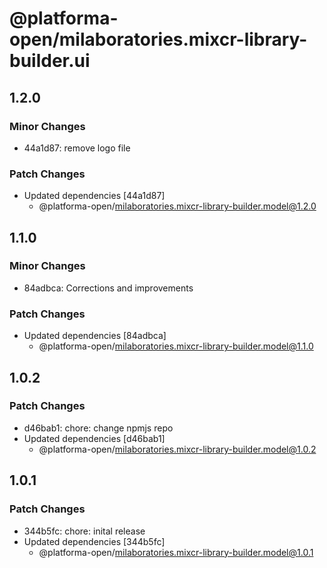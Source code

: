 # @platforma-open/milaboratories.mixcr-library-builder.ui

## 1.2.0

### Minor Changes

- 44a1d87: remove logo file

### Patch Changes

- Updated dependencies [44a1d87]
  - @platforma-open/milaboratories.mixcr-library-builder.model@1.2.0

## 1.1.0

### Minor Changes

- 84adbca: Corrections and improvements

### Patch Changes

- Updated dependencies [84adbca]
  - @platforma-open/milaboratories.mixcr-library-builder.model@1.1.0

## 1.0.2

### Patch Changes

- d46bab1: chore: change npmjs repo
- Updated dependencies [d46bab1]
  - @platforma-open/milaboratories.mixcr-library-builder.model@1.0.2

## 1.0.1

### Patch Changes

- 344b5fc: chore: inital release
- Updated dependencies [344b5fc]
  - @platforma-open/milaboratories.mixcr-library-builder.model@1.0.1
